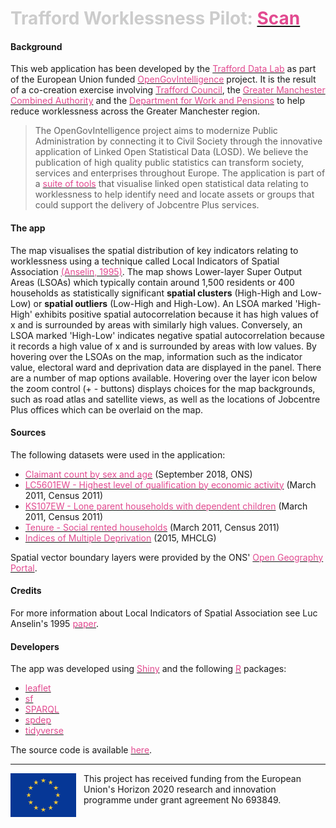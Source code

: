 <style>
.link
{
    color: #e24a90;
}
</style>
# <span style="color: #ccc;">Trafford Worklessness Pilot:</span> [<span class="link">Scan</span>](http://www.trafforddatalab.io/opengovintelligence/scan.html)

#### Background
This web application has been developed by the [<span class="link">Trafford Data Lab</span>](https://www.trafforddatalab.io/) as part of the European Union funded [<span class="link">OpenGovIntelligence</span>](http://www.opengovintelligence.eu) project. It is the result of a co-creation exercise involving [<span class="link">Trafford Council</span>](http://www.trafford.gov.uk/residents/residents.aspx), the [<span class="link">Greater Manchester Combined Authority</span>](https://www.greatermanchester-ca.gov.uk/) and the [<span class="link">Department for Work and Pensions</span>](https://www.gov.uk/government/organisations/department-for-work-pensions) to help reduce worklessness across the Greater Manchester region.
>The OpenGovIntelligence project aims to modernize Public Administration by connecting it to Civil Society through the innovative application of Linked Open Statistical Data (LOSD). We believe the publication of high quality public statistics can transform society, services and enterprises throughout Europe.
The application is part of a [<span class="link">suite of tools</span>](http://www.trafforddatalab.io/opengovintelligence/) that visualise linked open statistical data relating to worklessness to help identify need and locate assets or groups that could support the delivery of Jobcentre Plus services.

#### The app
The map visualises the spatial distribution of key indicators relating to worklessness using a technique called Local Indicators of Spatial Association [<span class="link">(Anselin, 1995)</span>](http://onlinelibrary.wiley.com/doi/10.1111/j.1538-4632.1995.tb00338.x/abstract). The map shows Lower-layer Super Output Areas (LSOAs) which typically contain around 1,500 residents or 400 households as statistically significant **spatial clusters** (High-High and Low-Low) or **spatial outliers** (Low-High and High-Low). An LSOA marked 'High-High' exhibits positive spatial autocorrelation because it has high values of x and is surrounded by areas with similarly high values. Conversely, an LSOA marked 'High-Low' indicates negative spatial autocorrelation because it records a high value of x and is surrounded by areas with low values.
By hovering over the LSOAs on the map, information such as the indicator value, electoral ward and deprivation data are displayed in the panel.
There are a number of map options available. Hovering over the layer icon below the zoom control (+ - buttons) displays choices for the map backgrounds, such as road atlas and satellite views, as well as the locations of Jobcentre Plus offices which can be overlaid on the map.

#### Sources
The following datasets were used in the application:
- [<span class="link">Claimant count by sex and age</span>](https://www.nomisweb.co.uk/datasets/ucjsa) (September 2018, ONS)
- [<span class="link">LC5601EW - Highest level of qualification by economic activity</span>](https://www.nomisweb.co.uk/census/2011/lc5601ew) (March 2011, Census 2011)
- [<span class="link">KS107EW - Lone parent households with dependent children</span>](https://www.nomisweb.co.uk/census/2011/KS107EW) (March 2011, Census 2011)
- [<span class="link">Tenure - Social rented households</span>](https://www.nomisweb.co.uk/census/2011/ks402ew) (March 2011, Census 2011)
- [<span class="link">Indices of Multiple Deprivation</span>](https://www.gov.uk/government/statistics/english-indices-of-deprivation-2015) (2015, MHCLG)

Spatial vector boundary layers were provided by the ONS' [<span class="link">Open Geography Portal</span>](http://geoportal.statistics.gov.uk/).

#### Credits
For more information about Local Indicators of Spatial Association see Luc Anselin's 1995 [<span class="link">paper</span>](https://doi.org/10.1111/j.1538-4632.1995.tb00338.x).

#### Developers
The app was developed using [<span class="link">Shiny</span>](https://cran.r-project.org/web/packages/shiny/index.html) and the following [<span class="link">R</span>](https://cran.r-project.org/) packages:
- [<span class="link">leaflet</span>](https://cran.r-project.org/web/packages/leaflet/index.html)
- [<span class="link">sf</span>](https://cran.r-project.org/web/packages/sf/index.html)
- [<span class="link">SPARQL</span>](https://cran.r-project.org/web/packages/SPARQL/index.html)
- [<span class="link">spdep</span>](https://cran.r-project.org/web/packages/spdep/index.html)
- [<span class="link">tidyverse</span>](https://cran.r-project.org/web/packages/tidyverse/index.html)

The source code is available [<span class="link">here</span>](https://github.com/traffordDataLab/opengovintelligence).

---
<div class="footer">
    <img src="../eu_flag.png" alt="Flag of the European Union" style="float: left; margin-right: 12px; height: 5em;"/>
    <span class="footerText">This project has received funding from the European Union's Horizon 2020 research and innovation programme under grant agreement No 693849.</span>
</div>
